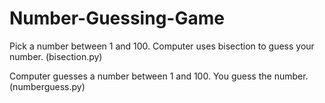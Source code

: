 # Number-Guessing-Game
Pick a number between 1 and 100.  Computer uses bisection to guess your number. (bisection.py)

Computer guesses a number between 1 and 100.  You guess the number. (numberguess.py)
